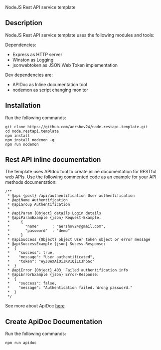 NodeJS Rest API service template

## Description
NodeJS Rest API service template uses the following modules and tools:

Dependencies:
* Express as HTTP server
* Winston as Logging
* jsonwebtoken as JSON Web Token implementation

Dev dependencies are:
* APIDoc as Inline documentation tool
* nodemon as script changing monitor

## Installation 
Run the following commands:
```
git clone https://github.com/aershov24/node.restapi.template.git
cd node.restapi.template
npm install
npm install nodemon -g
npm run nodemon
```

## Rest API inline documentation
The template uses APIdoc tool to create inline documentation for RESTful web APIs. 
Use the following commented code as an example for your API methods documentation:
```
/**
 * @api {post} /api/authentification User authentification
 * @apiName Authentification
 * @apiGroup Authentification
 *
 * @apiParam {Object} details Login details
 * @apiParamExample {json} Request-Example:
 *     {
 *       "name"      : "aershov24@gmail.com",
 *       "password"  : "demo"
 *     }
 * @apiSuccess {Object} object User token object or error message
 * @apiSuccessExample {json} Sucess-Response:
 *  {
 *    "success": true,
 *    "message": "User authentificated",
 *    "token": "eyJ0eXAiOiJKV1QiLCJhbGc"
 *  }
 * @apiError {Object} 403  Failed authentification info
 * @apiErrorExample {json} Error-Response:
 *  {
 *    "success": false,
 *    "message": "Authentication failed. Wrong password."
 *  }  
 */
```
See more about ApiDoc [here](http://apidocjs.com/) 

## Create ApiDoc Documentation
Run the following commands:
```
npm run apidoc
```



